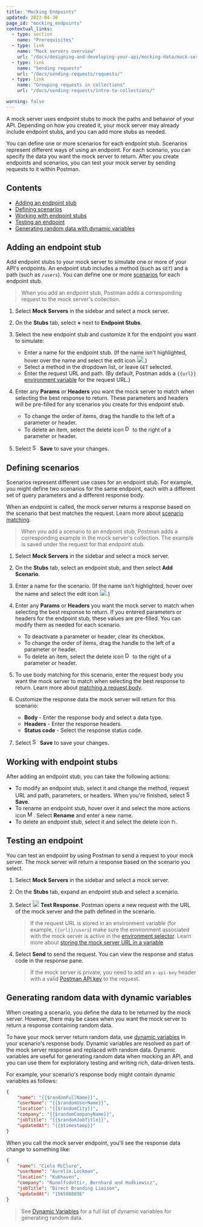 ```yaml
---
title: "Mocking Endpoints"
updated: 2022-04-30
page_id: "mocking_endpoints"
contextual_links:
  - type: section
    name: "Prerequisites"
  - type: link
    name: "Mock servers overview"
    url: "/docs/designing-and-developing-your-api/mocking-data/mock-servers-overview/"
  - type: link
    name: "Sending requests"
    url: "/docs/sending-requests/requests/"
  - type: link
    name: "Grouping requests in collections"
    url: "/docs/sending-requests/intro-to-collections/"

warning: false
---
```


A mock server uses endpoint stubs to mock the paths and behavior of your API. Depending on how you created it, your mock server may already include endpoint stubs, and you can add more stubs as needed.

You can define one or more scenarios for each endpoint stub. Scenarios represent different ways of using an endpoint. For each scenario, you can specify the data you want the mock server to return. After you create endpoints and scenarios, you can test your mock server by sending requests to it within Postman.

## Contents

* [Adding an endpoint stub](#adding-an-endpoint-stub)
* [Defining scenarios](#defining-scenarios)
* [Working with endpoint stubs](#working-with-endpoint-stubs)
* [Testing an endpoint](#testing-an-endpoint)
* [Generating random data with dynamic variables](#generating-random-data-with-dynamic-variables)

## Adding an endpoint stub

Add endpoint stubs to your mock server to simulate one or more of your API's endpoints. An endpoint stub includes a method (such as `GET`) and a path (such as `/users`). You can define one or more [scenarios](#defining-scenarios) for each endpoint stub.

> When you add an endpoint stub, Postman adds a corresponding request to the mock server's collection.

1. Select **Mock Servers** in the sidebar and select a mock server.
1. On the **Stubs** tab, select **+** next to **Endpoint Stubs**.
1. Select the new endpoint stub and customize it for the endpoint you want to simulate:

    * Enter a name for the endpoint stub. (If the name isn't highlighted, hover over the name and select the edit icon <img alt="Edit icon" src="https://assets.postman.com/postman-docs/documentation-edit-icon-v8-10.jpg#icon" width="18px">.)
    * Select a method in the dropdown list, or leave `GET` selected.
    * Enter the request URL and path. (By default, Postman adds a `{{url}}` [environment variable](/docs/designing-and-developing-your-api/mocking-data/using-a-mock-server/#storing-the-mock-server-url-in-a-variable) for the request URL.)

1. Enter any **Params** or **Headers** you want the mock server to match when selecting the best response to return. These parameters and headers will be pre-filled for any scenarios you create for this endpoint stub.

    * To change the order of items, drag the handle to the left of a parameter or header.
    * To delete an item, select the delete icon <img alt="Delete icon" src="https://assets.postman.com/postman-docs/icon-close.jpg#icon" width="16px"> to the right of a parameter or header.

1. Select <img alt="Save icon" src="https://assets.postman.com/postman-docs/icon-save.jpg#icon" width="16px"> **Save** to save your changes.

## Defining scenarios

Scenarios represent different use cases for an endpoint stub. For example, you might define two scenarios for the same endpoint, each with a different set of query parameters and a different response body.

When an endpoint is called, the mock server returns a response based on the scenario that best matches the request. Learn more about [scenario matching](/docs/designing-and-developing-your-api/mocking-data/matching-algorithm/).

> When you add a scenario to an endpoint stub, Postman adds a corresponding example in the mock server's collection. The example is saved under the request for that endpoint stub.

1. Select **Mock Servers** in the sidebar and select a mock server.
1. On the **Stubs** tab, select an endpoint stub, and then select **Add Scenario**.
1. Enter a name for the scenario. (If the name isn't highlighted, hover over the name and select the edit icon <img alt="Edit icon" src="https://assets.postman.com/postman-docs/documentation-edit-icon-v8-10.jpg#icon" width="18px">.)
1. Enter any **Params** or **Headers** you want the mock server to match when selecting the best response to return. If you entered parameters or headers for the endpoint stub, these values are pre-filled. You can modify them as needed for each scenario.

    * To deactivate a parameter or header, clear its checkbox.
    * To change the order of items, drag the handle to the left of a parameter or header.
    * To delete an item, select the delete icon <img alt="Delete icon" src="https://assets.postman.com/postman-docs/icon-close.jpg#icon" width="16px"> to the right of a parameter or header.

1. To use body matching for this scenario, enter the request body you want the mock server to match when selecting the best response to return. Learn more about [matching a request body](/docs/designing-and-developing-your-api/mocking-data/using-a-mock-server/#matching-a-request-body-or-header).
1. Customize the response data the mock server will return for this scenario:

    * **Body** - Enter the response body and select a data type.
    * **Headers** - Enter the response headers.
    * **Status code** - Select the response status code.

1. Select <img alt="Save icon" src="https://assets.postman.com/postman-docs/icon-save.jpg#icon" width="16px"> **Save** to save your changes.

## Working with endpoint stubs

After adding an endpoint stub, you can take the following actions:

* To modify an endpoint stub, select it and change the method, request URL and path, parameters, or headers. When you're finished, select <img alt="Save icon" src="https://assets.postman.com/postman-docs/icon-save.jpg#icon" width="16px"> **Save**.
* To rename an endpoint stub, hover over it and select the more actions icon <img alt="More actions icon" src="https://assets.postman.com/postman-docs/icon-more-actions-v9.jpg#icon" width="16px">. Select **Rename** and enter a new name.
* To delete an endpoint stub, select it and select the delete icon <img alt="Delete icon" src="https://assets.postman.com/postman-docs/icon-delete-v9.jpg#icon" width="12px">.

## Testing an endpoint

You can test an endpoint by using Postman to send a request to your mock server. The mock server will return a response based on the scenario you select.

1. Select **Mock Servers** in the sidebar and select a mock server.
1. On the **Stubs** tab, expand an endpoint stub and select a scenario.
1. Select <img alt="External link icon" src="https://assets.postman.com/postman-docs/icon-external-link.jpg#icon" width="18px"> **Test Response**. Postman opens a new request with the URL of the mock server and the path defined in the scenario.

    > If the request URL is stored in an environment variable (for example, `{{url}}/users`) make sure the environment associated with the mock server is active in the [environment selector](/docs/sending-requests/managing-environments/#selecting-an-active-environment). Learn more about [storing the mock server URL in a variable](#storing-the-mock-server-url-in-a-variable).

1. Select **Send** to send the request. You can view the response and status code in the response pane.

    > If the mock server is private, you need to add an `x-api-key` header with a valid [Postman API key](/docs/developer/intro-api/) to the request.

## Generating random data with dynamic variables

When creating a scenario, you define the data to be returned by the mock server. However, there may be cases when you want the mock server to return a response containing random data.

To have your mock server return random data, use [dynamic variables](/docs/writing-scripts/script-references/variables-list/) in your scenario's response body. Dynamic variables are resolved as part of the mock server response and replaced with random data. Dynamic variables are useful for generating random data when mocking an API, and you can use them for exploratory testing and writing rich, data-driven tests.

For example, your scenario's response body might contain dynamic variables as follows:

```json
{
    "name": "{{$randomFullName}}",
    "userName": "{{$randomUserName}}",
    "location": "{{$randomCity}}",
    "company": "{{$randomCompanyName}}",
    "jobTitle": "{{$randomJobTitle}}",
    "updatedAt": "{{$timestamp}}"
}
```

When you call the mock server endpoint, you'll see the response data change to something like:

```json
{
    "name": "Cielo McClure",
    "userName": "Aurelie.Lockman",
    "location": "Kubhaven",
    "company": "Runolfsdottir, Bernhard and Hodkiewicz",
    "jobTitle": "Direct Branding Liaison",
    "updatedAt": "1565088856"
}
```

> See [Dynamic Variables](/docs/writing-scripts/script-references/variables-list/) for a full list of dynamic variables for generating random data.
